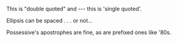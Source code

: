 This is "double quoted" and --- this is 'single quoted'.

Ellipsis can be spaced . . . or not...

Possessive's apostrophes are fine, as are prefixed ones like '80s.

